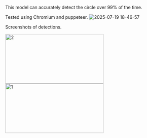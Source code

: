 This model can accurately detect the circle over 99% of the time.

Tested using Chromium and puppeteer.
![2025-07-19 18-46-57](https://github.com/user-attachments/assets/cc2b9a6e-78dc-4aca-ae1c-19033ba1260e)

Screenshots of detections.

<img width="310" height="156" alt="2" src="https://github.com/user-attachments/assets/50afe096-b528-4921-9b30-1b9d5209a8cd" />
<img width="310" height="156" alt="1" src="https://github.com/user-attachments/assets/061847d9-8b85-4f9f-a42b-b5edb2f722db" />
